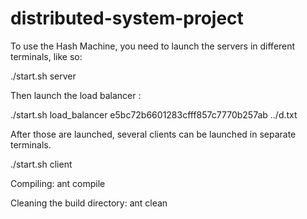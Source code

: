 # distributed-system-project

To use the Hash Machine, you need to launch the servers in different terminals, like so:

./start.sh server

Then launch the load balancer :

./start.sh load_balancer e5bc72b6601283cfff857c7770b257ab ../d.txt

After those are launched, several clients can be launched in separate terminals.

./start.sh client

Compiling:
    ant compile

Cleaning the build directory:
    ant clean

